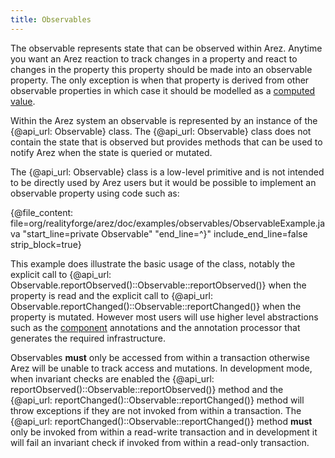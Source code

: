 ```yaml
---
title: Observables
---
```


The observable represents state that can be observed within Arez. Anytime you want an Arez reaction
to track changes in a property and react to changes in the property this property should be made into
an observable property. The only exception is when that property is derived from other observable properties
in which case it should be modelled as a [computed value](computed_values.md).

Within the Arez system an observable is represented by an instance of the {@api_url: Observable} class. The
{@api_url: Observable} class does not contain the state that is observed but provides methods that can be
used to notify Arez when the state is queried or mutated.

The {@api_url: Observable} class is a low-level primitive and is not intended to be directly used by Arez users
but it would be possible to implement an observable property using code such as:

{@file_content: file=org/realityforge/arez/doc/examples/observables/ObservableExample.java "start_line=private Observable" "end_line=^}" include_end_line=false strip_block=true}

This example does illustrate the basic usage of the class, notably the explicit call to
{@api_url: Observable.reportObserved()::Observable::reportObserved()} when the property is read and the explicit call to
{@api_url: Observable.reportChanged()::Observable::reportChanged()} when the property is mutated. However most
users will use higher level abstractions such as the [component](components.md) annotations and the annotation
processor that generates the required infrastructure.

Observables **must** only be accessed from within a transaction otherwise Arez will be unable to track access
and mutations. In development mode, when invariant checks are enabled the {@api_url: reportObserved()::Observable::reportObserved()}
method and the {@api_url: reportChanged()::Observable::reportChanged()} method will throw exceptions if they
are not invoked from within a transaction. The {@api_url: reportChanged()::Observable::reportChanged()} method
**must** only be invoked from within a read-write transaction and in development it will fail an invariant check if
invoked from within a read-only transaction.
